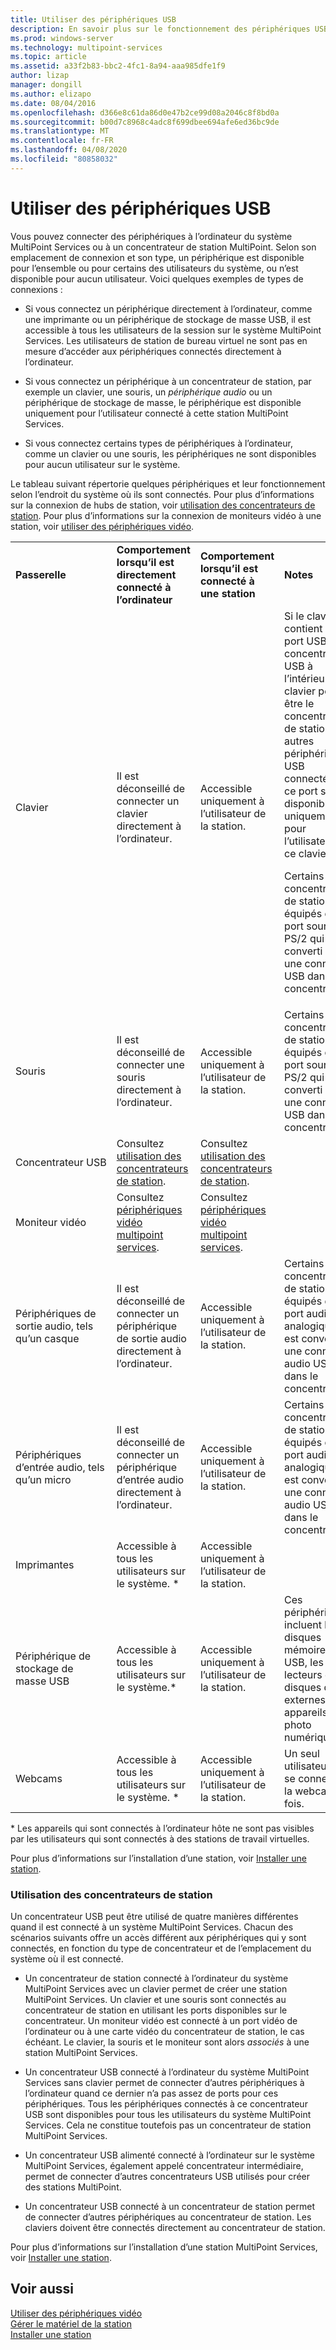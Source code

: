 ```yaml
---
title: Utiliser des périphériques USB
description: En savoir plus sur le fonctionnement des périphériques USB avec MultiPoint services
ms.prod: windows-server
ms.technology: multipoint-services
ms.topic: article
ms.assetid: a33f2b83-bbc2-4fc1-8a94-aaa985dfe1f9
author: lizap
manager: dongill
ms.author: elizapo
ms.date: 08/04/2016
ms.openlocfilehash: d366e8c61da86d0e47b2ce99d08a2046c8f8bd0a
ms.sourcegitcommit: b00d7c8968c4adc8f699dbee694afe6ed36bc9de
ms.translationtype: MT
ms.contentlocale: fr-FR
ms.lasthandoff: 04/08/2020
ms.locfileid: "80858032"
---
```

# <a name="work-with-usb-devices"></a>Utiliser des périphériques USB
Vous pouvez connecter des périphériques à l’ordinateur du système MultiPoint Services ou à un concentrateur de station MultiPoint. Selon son emplacement de connexion et son type, un périphérique est disponible pour l’ensemble ou pour certains des utilisateurs du système, ou n’est disponible pour aucun utilisateur. Voici quelques exemples de types de connexions :  
  
-   Si vous connectez un périphérique directement à l’ordinateur, comme une imprimante ou un périphérique de stockage de masse USB, il est accessible à tous les utilisateurs de la session sur le système MultiPoint Services. Les utilisateurs de station de bureau virtuel ne sont pas en mesure d’accéder aux périphériques connectés directement à l’ordinateur.  
  
-   Si vous connectez un périphérique à un concentrateur de station, par exemple un clavier, une souris, un *périphérique audio* ou un périphérique de stockage de masse, le périphérique est disponible uniquement pour l’utilisateur connecté à cette station MultiPoint Services.  
  
-   Si vous connectez certains types de périphériques à l’ordinateur, comme un clavier ou une souris, les périphériques ne sont disponibles pour aucun utilisateur sur le système.  
  
Le tableau suivant répertorie quelques périphériques et leur fonctionnement selon l’endroit du système où ils sont connectés. Pour plus d’informations sur la connexion de hubs de station, voir [utilisation des concentrateurs de station](#working-with-station-hubs). Pour plus d’informations sur la connexion de moniteurs vidéo à une station, voir [utiliser des périphériques vidéo](Work-with-Video-Devices.md).  
  
|||||  
|-|-|-|-|  
|**Passerelle**|**Comportement lorsqu’il est directement connecté à l’ordinateur**|**Comportement lorsqu’il est connecté à une station**|**Notes**|  
|Clavier|Il est déconseillé de connecter un clavier directement à l’ordinateur.|Accessible uniquement à l’utilisateur de la station.|Si le clavier contient un port USB, le concentrateur USB à l’intérieur du clavier peut être le concentrateur de station. Les autres périphériques USB connectés à ce port sont disponibles uniquement pour l’utilisateur de ce clavier.<p>Certains concentrateurs de station sont équipés d’un port souris PS\/2 qui est converti en une connexion USB dans le concentrateur.|  
|Souris|Il est déconseillé de connecter une souris directement à l’ordinateur.|Accessible uniquement à l’utilisateur de la station.|Certains concentrateurs de station sont équipés d’un port souris PS\/2 qui est converti en une connexion USB dans le concentrateur.|  
|Concentrateur USB|Consultez [utilisation des concentrateurs de station](#working-with-station-hubs).|Consultez [utilisation des concentrateurs de station](#working-with-station-hubs).||  
|Moniteur vidéo|Consultez [périphériques vidéo multipoint services](work-with-video-devices.md).|Consultez [périphériques vidéo multipoint services](work-with-video-devices.md).||  
|Périphériques de sortie audio, tels qu’un casque|Il est déconseillé de connecter un périphérique de sortie audio directement à l’ordinateur.|Accessible uniquement à l’utilisateur de la station.|Certains concentrateurs de station sont équipés d’un port audio analogique qui est converti en une connexion audio USB dans le concentrateur.|  
|Périphériques d’entrée audio, tels qu’un micro|Il est déconseillé de connecter un périphérique d’entrée audio directement à l’ordinateur.|Accessible uniquement à l’utilisateur de la station.|Certains concentrateurs de station sont équipés d’un port audio analogique qui est converti en une connexion audio USB dans le concentrateur.|  
|Imprimantes|Accessible à tous les utilisateurs sur le système. *|Accessible uniquement à l’utilisateur de la station.||  
|Périphérique de stockage de masse USB|Accessible à tous les utilisateurs sur le système.\*|Accessible uniquement à l’utilisateur de la station.|Ces périphériques incluent les disques mémoire flash USB, les lecteurs de disques durs externes et les appareils photo numériques.|  
|Webcams|Accessible à tous les utilisateurs sur le système. *|Accessible uniquement à l’utilisateur de la station.|Un seul utilisateur peut se connecter à la webcam à la fois.|  
  
\* Les appareils qui sont connectés à l’ordinateur hôte ne sont pas visibles par les utilisateurs qui sont connectés à des stations de travail virtuelles.  
  
Pour plus d’informations sur l’installation d’une station, voir [Installer une station](Set-Up-a-Station.md).  
  
### <a name="working-with-station-hubs"></a>Utilisation des concentrateurs de station  
Un concentrateur USB peut être utilisé de quatre manières différentes quand il est connecté à un système MultiPoint Services. Chacun des scénarios suivants offre un accès différent aux périphériques qui y sont connectés, en fonction du type de concentrateur et de l’emplacement du système où il est connecté.  
  
-   Un concentrateur de station connecté à l’ordinateur du système MultiPoint Services avec un clavier permet de créer une station MultiPoint Services. Un clavier et une souris sont connectés au concentrateur de station en utilisant les ports disponibles sur le concentrateur. Un moniteur vidéo est connecté à un port vidéo de l’ordinateur ou à une carte vidéo du concentrateur de station, le cas échéant. Le clavier, la souris et le moniteur sont alors *associés* à une station MultiPoint Services.  
  
-   Un concentrateur USB connecté à l’ordinateur du système MultiPoint Services sans clavier permet de connecter d’autres périphériques à l’ordinateur quand ce dernier n’a pas assez de ports pour ces périphériques. Tous les périphériques connectés à ce concentrateur USB sont disponibles pour tous les utilisateurs du système MultiPoint Services. Cela ne constitue toutefois pas un concentrateur de station MultiPoint Services.  
  
-   Un concentrateur USB alimenté connecté à l’ordinateur sur le système MultiPoint Services, également appelé concentrateur intermédiaire, permet de connecter d’autres concentrateurs USB utilisés pour créer des stations MultiPoint.  
  
-   Un concentrateur USB connecté à un concentrateur de station permet de connecter d’autres périphériques au concentrateur de station. Les claviers doivent être connectés directement au concentrateur de station.  
  
Pour plus d’informations sur l’installation d’une station MultiPoint Services, voir [Installer une station](Set-Up-a-Station.md).  
  
## <a name="see-also"></a>Voir aussi  
[Utiliser des périphériques vidéo](Work-with-Video-Devices.md)  
[Gérer le matériel de la station](Manage-Station-Hardware.md)  
[Installer une station](Set-Up-a-Station.md)